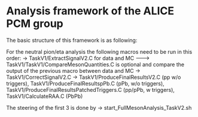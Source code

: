 # Analysis framework of the ALICE PCM group

The basic structure of this framework is as following:

For the neutral pion/eta analysis the following macros need to be run in this order:
-> TaskV1/ExtractSignalV2.C for data and MC
---> TaskV1/TaskV1/CompareMesonQuantities.C is optional and compare the output of the previous macro between data and MC
-> TaskV1/CorrectSignalV2.C
-> TaskV1/ProduceFinalResultsV2.C (pp w/o triggers), TaskV1/ProduceFinalResultspPb.C (pPb, w/o triggers), TaskV1/ProduceFinalResultsPatchedTriggers.C (pp/pPb, w triggers), TaskV1/CalculateRAA.C (PbPb)

The steering of the first 3 is done by 
-> start_FullMesonAnalysis_TaskV2.sh

